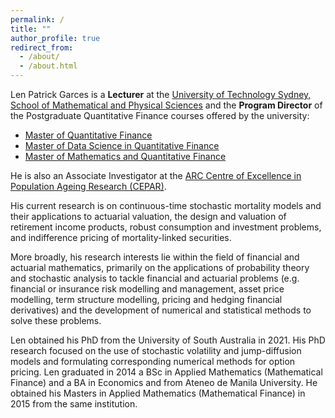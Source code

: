 ```yaml
---
permalink: /
title: ""
author_profile: true
redirect_from: 
  - /about/
  - /about.html
---
```


Len Patrick Garces is a **Lecturer** at the [University of Technology Sydney, School of Mathematical and Physical Sciences](https://www.uts.edu.au/about/faculty-science/school-mathematical-and-physical-sciences) and the **Program Director** of the Postgraduate Quantitative Finance courses offered by the university: 
  - [Master of Quantitative Finance](https://www.uts.edu.au/study/find-a-course/master-quantitative-finance)
  - [Master of Data Science in Quantitative Finance](https://www.uts.edu.au/study/find-a-course/master-data-science-quantitative-finance)
  - [Master of Mathematics and Quantitative Finance](https://www.uts.edu.au/study/find-a-course/master-mathematics-and-quantitative-finance)

He is also an Associate Investigator at the [ARC Centre of Excellence in Population Ageing Research (CEPAR)](https://cepar.edu.au/).

His current research is on continuous-time stochastic mortality models and their applications to actuarial valuation, the design and valuation of retirement income products, robust consumption and investment problems, and indifference pricing of mortality-linked securities.

More broadly, his research interests lie within the field of financial and actuarial mathematics, primarily on the applications of probability theory and stochastic analysis to tackle financial and actuarial problems (e.g. financial or insurance risk modelling and management, asset price modelling, term structure modelling, pricing and hedging financial derivatives) and the development of numerical and statistical methods to solve these problems.

Len obtained his PhD from the University of South Australia in 2021. His PhD research focused on the use of stochastic volatility and jump-diffusion models and formulating corresponding numerical methods for option pricing. Len graduated in 2014 a BSc in Applied Mathematics (Mathematical Finance) and a BA in Economics and from Ateneo de Manila University. He obtained his Masters in Applied Mathematics (Mathematical Finance) in 2015 from the same institution.

